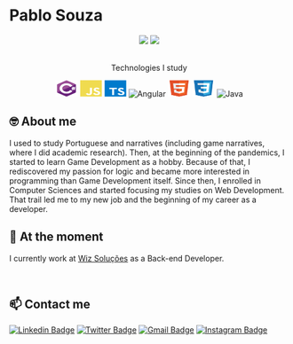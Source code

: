 # Pablo Souza

<div align="center">
  <img height="180em" src="https://github-readme-stats.vercel.app/api?username=szpbl&show_icons=true&theme=github_dark&include_all_commits=true&count_private=false"/>
  <img height="180em" src="https://github-readme-stats.vercel.app/api/top-langs/?username=szpbl&layout=compact&langs_count=7&theme=github_dark"/>
</div>

<div align="center"><br>
  <p>Technologies I study</p>
  <img alt="Csharp" height="30" width="40" src="https://raw.githubusercontent.com/devicons/devicon/master/icons/csharp/csharp-original.svg">
  <img alt="Js" height="30" width="40" src="https://raw.githubusercontent.com/devicons/devicon/master/icons/javascript/javascript-plain.svg">
  <img alt="Ts" height="30" width="40" src="https://raw.githubusercontent.com/devicons/devicon/master/icons/typescript/typescript-plain.svg">
  <img alt="Angular" height="30" width="40" src="https://cdn.jsdelivr.net/gh/devicons/devicon/icons/angularjs/angularjs-original.svg">
  <img alt="HTML" height="30" width="40" src="https://raw.githubusercontent.com/devicons/devicon/master/icons/html5/html5-original.svg">
  <img alt="CSS" height="30" width="40" src="https://raw.githubusercontent.com/devicons/devicon/master/icons/css3/css3-original.svg">
  <img alt="Java" height="30" width="40" src="https://cdn.jsdelivr.net/gh/devicons/devicon/icons/java/java-original.svg" />
</div>

## 🤓 About me

I used to study Portuguese and narratives (including game narratives, where I did academic research). Then, at the beginning of the pandemics, I started to learn Game Development as a hobby. Because of that, I rediscovered my passion for logic and became more interested in programming than Game Development itself. Since then, I enrolled in Computer Sciences and started focusing my studies on Web Development. That trail led me to my new job and the beginning of my career as a developer. 

## 🌱 At the moment

I currently work at [Wiz Soluções](https://wizsolucoes.com.br/) as a Back-end Developer.



 <br>

## 📫 Contact me
[![Linkedin Badge](https://img.shields.io/badge/LinkedIn-0077B5?style=for-the-badge&logo=linkedin&logoColor=white)](https://www.linkedin.com/in/szpbl/) 
[![Twitter Badge](https://img.shields.io/badge/Twitter-1DA1F2?style=for-the-badge&logo=twitter&logoColor=white)](https://twitter.com/szpbl)
[![Gmail Badge](https://img.shields.io/badge/Gmail-D14836?style=for-the-badge&logo=gmail&logoColor=white)](mailto:oliveirasouzapablo@gmail.com)
[![Instagram Badge](https://img.shields.io/badge/Instagram-E4405F?style=for-the-badge&logo=instagram&logoColor=white)](https://instagram/szpbl)
